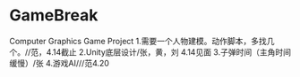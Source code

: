 # GameBreak
Computer Graphics Game Project
1.需要一个人物建模。动作脚本，多找几个。//范，4.14截止
2.Unity底层设计/张，黄，刘 4.14见面
3.子弹时间（主角时间缓慢）/张
4.游戏AI///范4.20
